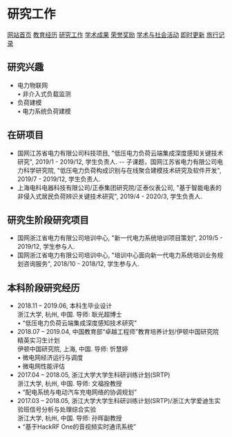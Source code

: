 # 研究工作
<a href="/index.html">网站首页</a>
<a href="/jiaoyu.html">教育经历</a>
<a href="/yanjiugongzuo.html">研究工作</a>
<a href="/xueshuchengguo.html">学术成果</a>
<a href="/rongyujiangli.html">荣誉奖励</a>
<a href="/xueshuhuodong.html">学术与社会活动</a>
<a href="/jishigengxin.html">即时更新</a>
<a href="/qita.html">旅行记录</a>

## 研究兴趣
- 电力物联网
<br/>• 非介入式负载监测
- 负荷建模
<br/>• 电力系统负荷建模

## 在研项目
- 国网江苏省电力有限公司科技项目, "低压电力负荷云端集成深度感知关键技术研究", 2019/1 - 2019/12, 学生负责人.
-- 子课题，国网江苏省电力有限公司电力科学研究院, "低压电力负荷构成识别与在线聚合建模技术研究及软件开发", 2019/7 - 2019/12, 学生负责人.
- 上海电科电器科技有限公司/正泰集团研究院/正泰仪表公司, "基于智能电表的非侵入式居民负荷辨识关键技术研究", 2019/4 - 2020/3, 学生负责人.

## 研究生阶段研究项目
- 国网浙江省电力有限公司培训中心, "新一代电力系统培训项目策划", 2019/5 - 2019/12, 学生参与人.
- 国网浙江省电力有限公司培训中心, "培训中心面向新一代电力系统培训业务规划咨询服务", 2018/10 - 2018/12, 学生参与人.

## 本科阶段研究经历
- 2018.11 – 2019.06, 本科生毕业设计
<br/>浙江大学, 杭州, 中国. 导师: 耿光超博士
<br/>• “低压电力负荷云端集成深度感知技术研究”
- 2018.07 – 2019.04, 中国教育部“卓越工程师”教育培养计划/伊顿中国研究院精英实习生计划
<br/>伊顿中国研究院, 上海, 中国. 导师: 忻慧婷
<br/>• 微电网经济运行与调度
<br/>• 微电网性能评估
- 2017.04 – 2018.05, 浙江大学大学生科研训练计划(SRTP)
<br/>浙江大学, 杭州, 中国. 导师: 文福拴教授
<br/>• “配电系统与电动汽车充电网络的协调规划”
- 2017.03 – 2018.05, 浙江大学大学生科研训练计划(SRTP)/浙江大学爱迪生实验班信号分析与处理综合实验
<br/>浙江大学, 杭州, 中国. 导师: 孙晖副教授
<br/>• “基于HackRF One的音视频实时通讯系统”

